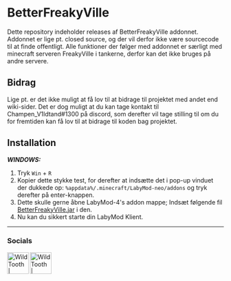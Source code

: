 # BetterFreakyVille 

Dette repository indeholder releases af BetterFreakyVille addonnet. Addonnet er lige pt. closed source, og der vil derfor ikke være sourcecode til at finde offentligt. Alle funktioner der følger med addonnet er særligt med minecraft serveren FreakyVille i tankerne, derfor kan det ikke bruges på andre servere.

## Bidrag

Lige pt. er det ikke muligt at få lov til at bidrage til projektet med andet end wiki-sider. Det er dog muligt at du kan tage kontakt til Champen_V1ldtand#1300 på discord, som derefter vil tage stilling til om du for fremtiden kan få lov til at bidrage til koden bag projektet.

## Installation

***WINDOWS:***

1. Tryk `Win` + `R`
2. Kopier dette stykke test, for derefter at indsætte det i pop-up vinduet der dukkede op: `%appdata%/.minecraft/LabyMod-neo/addons` og tryk derefter på enter-knappen.
3. Dette skulle gerne åbne LabyMod-4's addon mappe; Indsæt følgende fil [BetterFreakyVille.jar](https://github.com/404) i den.
4. Nu kan du sikkert starte din LabyMod Klient.

---

### Socials

[<img align="left" alt="WildTooth | YouTube" width="50px" src="https://cdn.jsdelivr.net/npm/simple-icons@v3/icons/youtube.svg" />][youtube]
[<img align="left" alt="WildTooth | Discord" width="50px" src="https://cdn.jsdelivr.net/npm/simple-icons@v3/icons/discord.svg" />][discordServer]

[youtube]: https://www.youtube.com/@V1LDTAND/featured
[discordServer]: https://discord.gg/8mtMVYTews
